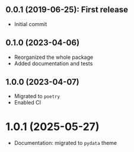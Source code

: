 ## 0.0.1 (2019-06-25): First release

* Initial commit

## 0.1.0 (2023-04-06)

* Reorganized the whole package
* Added documentation and tests

## 1.0.0 (2023-04-07)

* Migrated to `poetry`
* Enabled CI

# 1.0.1 (2025-05-27)

* Documentation: migrated to `pydata` theme
